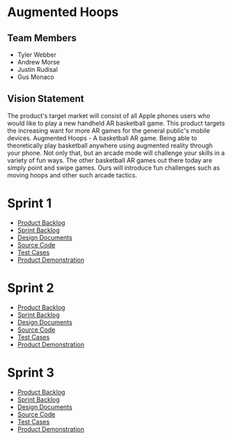 # Augmented Hoops

## Team Members

- Tyler Webber
- Andrew Morse
- Justin Rudisal
- Gus Monaco

## Vision Statement

The product's target market will consist of all Apple phones users who would like to play a new handheld AR basketball game. This product targets the increasing want for more AR games for the general public's mobile devices. Augmented Hoops - A basketball AR game. Being able to theoretically play basketball anywhere using augmented reality through your phone. Not only that, but an arcade mode will challenge your skills in a variety of fun ways. The other basketball AR games out there today are simply point and swipe games. Ours will introduce fun challenges such as moving hoops and other such arcade tactics.

# Sprint 1

- [Product Backlog](/Sprint_1/product_backlog.md)
- [Sprint Backlog](/Sprint_1/sprint_backlog.md)
- [Design Documents](/Sprint_1/design_docs.md)
- [Source Code](/Sprint_1/source_code.md)
- [Test Cases](/Sprint_1/test_cases.md)
- [Product Demonstration](/Sprint_1/product_demonstration.md)

# Sprint 2

- [Product Backlog](/Sprint_2/product_backlog.md)
- [Sprint Backlog](/Sprint_2/sprint_backlog.md)
- [Design Documents](/Sprint_2/design_docs.md)
- [Source Code](/Sprint_2/source_code.md)
- [Test Cases](/Sprint_2/test_cases.md)
- [Product Demonstration](/Sprint_2/product_demonstration.md)

# Sprint 3

- [Product Backlog](/Sprint_3/product_backlog.md)
- [Sprint Backlog](/Sprint_3/sprint_backlog.md)
- [Design Documents](/Sprint_3/design_docs.md)
- [Source Code](/Sprint_3/source_code.md)
- [Test Cases](/Sprint_3/test_cases.md)
- [Product Demonstration](/Sprint_3/product_demonstration.md)
